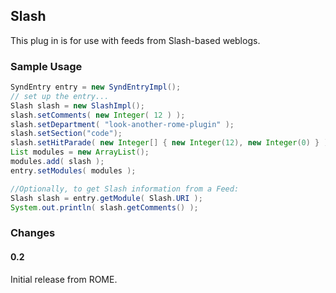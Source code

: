 ## Slash

This plug in is for use with feeds from Slash-based weblogs.

### Sample Usage

```java
SyndEntry entry = new SyndEntryImpl();
// set up the entry...
Slash slash = new SlashImpl();
slash.setComments( new Integer( 12 ) );
slash.setDepartment( "look-another-rome-plugin" );
slash.setSection("code");
slash.setHitParade( new Integer[] { new Integer(12), new Integer(0) } );
List modules = new ArrayList();
modules.add( slash );
entry.setModules( modules );

//Optionally, to get Slash information from a Feed:
Slash slash = entry.getModule( Slash.URI );
System.out.println( slash.getComments() );
```

### Changes

#### 0.2

Initial release from ROME.

